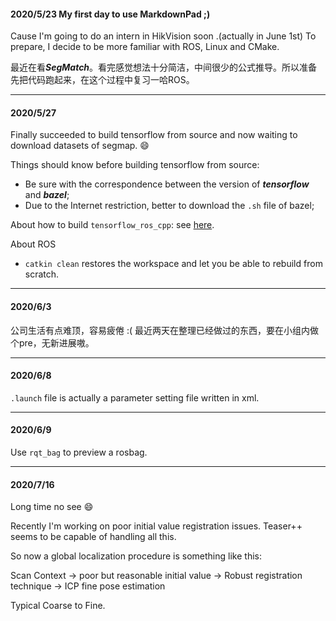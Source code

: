 #### 2020/5/23 My first day to use MarkdownPad ;)
Cause I'm going to do an intern in HikVision soon .(actually in June 1st) To prepare, I decide to be more familiar with ROS, Linux and CMake.

最近在看***SegMatch***。看完感觉想法十分简洁，中间很少的公式推导。所以准备先把代码跑起来，在这个过程中复习一哈ROS。

---

#### 2020/5/27
Finally succeeded to build tensorflow from source and now waiting to download datasets of segmap. :smile:

Things should know before building tensorflow from source:
* Be sure with the correspondence between the version of ***tensorflow*** and ***bazel***;
* Due to the Internet restriction, better to download the `.sh` file of bazel;

About how to build `tensorflow_ros_cpp`: see [here](https://github.com/ethz-asl/segmap/issues/108#issuecomment-420964940).

About ROS
* `catkin clean` restores the workspace and let you be able to rebuild from scratch.

---

#### 2020/6/3
公司生活有点难顶，容易疲倦 :(
最近两天在整理已经做过的东西，要在小组内做个pre，无新进展嗷。

---

#### 2020/6/8
`.launch` file is actually a parameter setting file written in xml.

---

#### 2020/6/9
Use `rqt_bag` to preview a rosbag.

---
#### 2020/7/16
Long time no see :smile:

Recently I'm working on poor initial value registration issues. Teaser++ seems to be capable of handling all this.

So now a global localization procedure is something like this:

Scan Context -> poor but reasonable initial value -> Robust registration technique -> ICP fine pose estimation

Typical Coarse to Fine.
